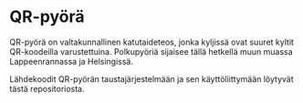 # QR-pyörä
QR-pyörä on valtakunnallinen katutaideteos, jonka kyljissä ovat suuret kyltit QR-koodeilla varustettuina. Polkupyöriä sijaisee tällä hetkellä muun muassa Lappeenrannassa ja Helsingissä.

Lähdekoodit QR-pyörän taustajärjestelmään ja sen käyttöliittymään löytyvät tästä repositoriosta.
